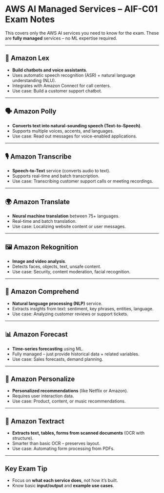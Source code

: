 # AWS AI Managed Services – AIF-C01 Exam Notes

This covers only the AWS AI services you need to know for the exam. These are **fully managed** services – no ML expertise required.

---

## 🤖 Amazon Lex
- **Build chatbots and voice assistants**.
- Uses automatic speech recognition (ASR) + natural language understanding (NLU).
- Integrates with Amazon Connect for call centers.
- Use case: Build a customer support chatbot.

---

## 🗣️ Amazon Polly
- **Converts text into natural-sounding speech (Text-to-Speech)**.
- Supports multiple voices, accents, and languages.
- Use case: Read out messages for voice-enabled applications.

---

## 🎙️ Amazon Transcribe
- **Speech-to-Text** service (converts audio to text).
- Supports real-time and batch transcription.
- Use case: Transcribing customer support calls or meeting recordings.

---

## 🌍 Amazon Translate
- **Neural machine translation** between 75+ languages.
- Real-time and batch translation.
- Use case: Localizing website content or user messages.

---

## 🖼️ Amazon Rekognition
- **Image and video analysis**.
- Detects faces, objects, text, unsafe content.
- Use case: Security, content moderation, facial recognition.

---

## 🧠 Amazon Comprehend
- **Natural language processing (NLP)** service.
- Extracts insights from text: sentiment, key phrases, entities, language.
- Use case: Analyzing customer reviews or support tickets.

---

## 📊 Amazon Forecast
- **Time-series forecasting** using ML.
- Fully managed – just provide historical data + related variables.
- Use case: Sales forecasts, demand planning.

---

## 🧮 Amazon Personalize
- **Personalized recommendations** (like Netflix or Amazon).
- Requires user interaction data.
- Use case: Product, content, or music recommendations.

---

## 🧾 Amazon Textract
- **Extracts text, tables, forms from scanned documents** (OCR with structure).
- Smarter than basic OCR – preserves layout.
- Use case: Automating form processing from PDFs.

---

## Key Exam Tip
- Focus on **what each service does**, not how it’s built.
- Know basic **input/output** and **example use cases**.
